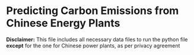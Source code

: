 # Predicting Carbon Emissions from Chinese Energy Plants

**Disclaimer:** This file includes all necessary data files to run the python file **except** for the one for Chinese power plants, as per privacy agreement
